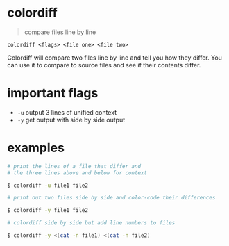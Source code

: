 # colordiff
> compare files line by line  

`colordiff <flags> <file one> <file two>`  

Colordiff will compare two files line by line and tell you how they differ. You can use it to compare to source files and see if their contents differ.

# important flags
* `-u` output 3 lines of unified context
* `-y` get output with side by side output

# examples
``` sh
# print the lines of a file that differ and
# the three lines above and below for context

$ colordiff -u file1 file2
```
``` sh
# print out two files side by side and color-code their differences

$ colordiff -y file1 file2
```
``` sh
# colordiff side by side but add line numbers to files

$ colordiff -y <(cat -n file1) <(cat -n file2)
```
